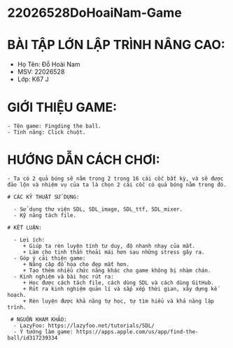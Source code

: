 # 22026528DoHoaiNam-Game

# BÀI TẬP LỚN LẬP TRÌNH NÂNG CAO:

 - Họ Tên: Đỗ Hoài Nam
 - MSV: 22026528  
 - Lớp: K67 J
 
 # GIỚI THIỆU GAME:
  
    - Tên game: Fingding the ball.
    - Tính năng: Click chuột.
    
   # HƯỚNG DẪN CÁCH CHƠI:
   
    - Ta có 2 quả bóng sẽ nằm trong 2 trong 16 cái cốc bất kỳ, và sẽ được đảo lộn và nhiệm vụ của ta là chọn 2 cái cốc có quả bóng nằm trong đó.
     
    # CÁC KỸ THUẬT SỬ DỤNG:
    
      - Sử dụng thư viện SDL, SDL_image, SDL_ttf, SDL_mixer.
      - Kỹ năng tách file. 
     
    # KẾT LUẬN:
      
      - Lợi ích:
         + Giúp ta rèn luyện tính tư duy, độ nhanh nhạy của mắt.
         + Làm cho tinh thần thoải mái hơn sau những stress gây ra.
      - Góp ý cải thiện game:
         + Nâng câp đồ họa cho đẹp mắt hơn.
         + Tạo thêm nhiều chức năng khác cho game không bị nhàm chán.
      - Kinh nghiệm và bài học rút ra:
         + Học được cách tách file, cách dùng SDL và cách dùng GitHub.
         + Rút ra kinh nghiệm quản lí và sắp xếp thời gian, xây dựng kế hoạch.
         + Rèn luyện được khả năng tự học, tự tìm hiểu và khả năng lập trình.
         
     # NGUỒN KHAM KHẢO:
      - LazyFoo: https://lazyfoo.net/tutorials/SDL/
      - Ý tưởng làm game: https://apps.apple.com/us/app/find-the-ball/id317239334
